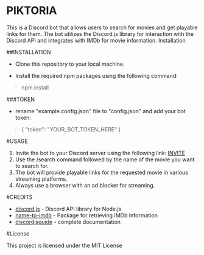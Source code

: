 # PIKTORIA

This is a Discord bot that allows users to search for movies and get playable links for them. The bot utilizes the Discord.js library for interaction with the Discord API and integrates with IMDb for movie information.
Installation

##INSTALLATION

+ Clone this repository to your local machine.

+ Install the required npm packages using the following command:

> npm install

###TOKEN

+ rename "example.config.json" file to "config.json" and add your bot token:

> {
  "token": "YOUR_BOT_TOKEN_HERE"
  }


#USAGE

1. Invite the bot to your Discord server using the following link: [INVITE](https://discord.com/oauth2/authorize?client_id=1107183597229715457&permissions=8&scope=bot)
2. Use the /search command followed by the name of the movie you want to search for.
3. The bot will provide playable links for the requested movie in various streaming platforms.
4. Always use a browser with an ad blocker for streaming.


#CREDITS

+ [discord.js](https://www.npmjs.com/package/discord.js?activeTab=readme) - Discord API library for Node.js
+ [name-to-imdb](https://www.npmjs.com/package/name-to-imdb) - Package for retrieving IMDb information
+ [discordjsguide](https://discordjs.guide/#before-you-begin) - complete documentation

#License

This project is licensed under the MIT License
